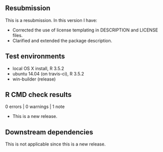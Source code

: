## Resubmission
This is a resubmission. In this version I have:

* Corrected the use of license templating in DESCRIPTION and LICENSE files.
* Clarified and extended the package description.


## Test environments
* local OS X install, R 3.5.2
* ubuntu 14.04 (on travis-ci), R 3.5.2
* win-builder (release)


## R CMD check results
0 errors | 0 warnings | 1 note

* This is a new release.


## Downstream dependencies
This is not applicable since this is a new release.
